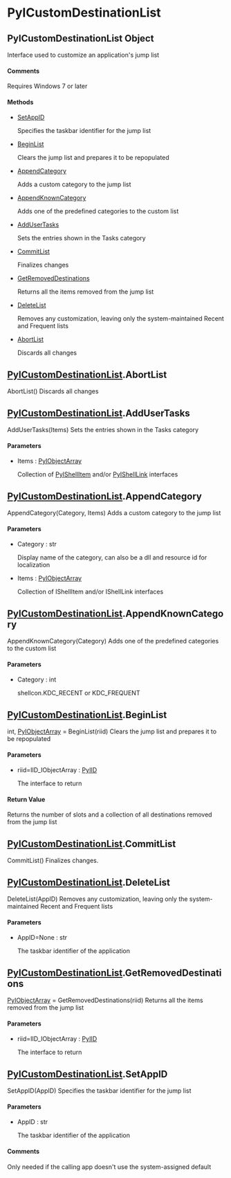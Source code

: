 # PyICustomDestinationList


## PyICustomDestinationList Object

Interface used to customize an application's jump list

#### Comments

Requires Windows 7 or later

#### Methods

  - [SetAppID](PyICustomDestinationList.md#pyicustomdestinationlistsetappid)

    Specifies the taskbar identifier for the jump list&nbsp;

  - [BeginList](PyICustomDestinationList.md#pyicustomdestinationlistbeginlist)

    Clears the jump list and prepares it to be repopulated&nbsp;

  - [AppendCategory](PyICustomDestinationList.md#pyicustomdestinationlistappendcategory)

    Adds a custom category to the jump list&nbsp;

  - [AppendKnownCategory](PyICustomDestinationList.md#pyicustomdestinationlistappendknowncategory)

    Adds one of the predefined categories to the custom list&nbsp;

  - [AddUserTasks](PyICustomDestinationList.md#pyicustomdestinationlistaddusertasks)

    Sets the entries shown in the Tasks category&nbsp;

  - [CommitList](PyICustomDestinationList.md#pyicustomdestinationlistcommitlist)

    Finalizes changes&nbsp;

  - [GetRemovedDestinations](PyICustomDestinationList.md#pyicustomdestinationlistgetremoveddestinations)

    Returns all the items removed from the jump list&nbsp;

  - [DeleteList](PyICustomDestinationList.md#pyicustomdestinationlistdeletelist)

    Removes any customization, leaving only the system-maintained Recent and Frequent lists&nbsp;

  - [AbortList](PyICustomDestinationList.md#pyicustomdestinationlistabortlist)

    Discards all changes&nbsp;


## [PyICustomDestinationList](PyICustomDestinationList.md#pyicustomdestinationlist)\.AbortList

AbortList\(\)
Discards all changes


## [PyICustomDestinationList](PyICustomDestinationList.md#pyicustomdestinationlist)\.AddUserTasks

AddUserTasks\(Items\)
Sets the entries shown in the Tasks category

#### Parameters

  - Items : [PyIObjectArray](PyIObjectArray.md)

    Collection of [PyIShellItem](PyIShellItem.md) and/or [PyIShellLink](PyIShellLink.md) interfaces


## [PyICustomDestinationList](PyICustomDestinationList.md#pyicustomdestinationlist)\.AppendCategory

AppendCategory\(Category, Items\)
Adds a custom category to the jump list

#### Parameters

  - Category : str

    Display name of the category, can also be a dll and resource id for localization

  - Items : [PyIObjectArray](PyIObjectArray.md)

    Collection of IShellItem and/or IShellLink interfaces


## [PyICustomDestinationList](PyICustomDestinationList.md#pyicustomdestinationlist)\.AppendKnownCategory

AppendKnownCategory\(Category\)
Adds one of the predefined categories to the custom list

#### Parameters

  - Category : int

    shellcon\.KDC\_RECENT or KDC\_FREQUENT


## [PyICustomDestinationList](PyICustomDestinationList.md#pyicustomdestinationlist)\.BeginList

int, [PyIObjectArray](PyIObjectArray.md) = BeginList\(riid\)
Clears the jump list and prepares it to be repopulated

#### Parameters

  - riid=IID\_IObjectArray : [PyIID](PyIID.md)

    The interface to return

#### Return Value
Returns the number of slots and a collection of all destinations removed from the jump list


## [PyICustomDestinationList](PyICustomDestinationList.md#pyicustomdestinationlist)\.CommitList

CommitList\(\)
Finalizes changes\.


## [PyICustomDestinationList](PyICustomDestinationList.md#pyicustomdestinationlist)\.DeleteList

DeleteList\(AppID\)
Removes any customization, leaving only the system-maintained Recent and Frequent lists

#### Parameters

  - AppID=None : str

    The taskbar identifier of the application


## [PyICustomDestinationList](PyICustomDestinationList.md#pyicustomdestinationlist)\.GetRemovedDestinations

[PyIObjectArray](PyIObjectArray.md) = GetRemovedDestinations\(riid\)
Returns all the items removed from the jump list

#### Parameters

  - riid=IID\_IObjectArray : [PyIID](PyIID.md)

    The interface to return


## [PyICustomDestinationList](PyICustomDestinationList.md#pyicustomdestinationlist)\.SetAppID

SetAppID\(AppID\)
Specifies the taskbar identifier for the jump list

#### Parameters

  - AppID : str

    The taskbar identifier of the application

#### Comments

Only needed if the calling app doesn't use the system-assigned default